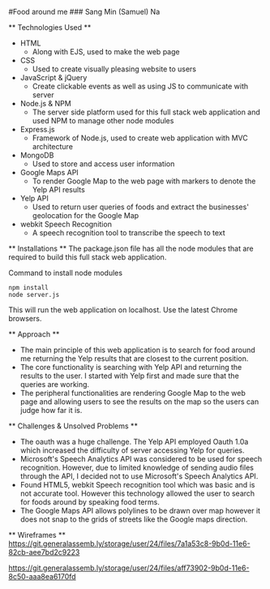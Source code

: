 #Food around me ### Sang Min (Samuel) Na


** Technologies Used **
- HTML
  * Along with EJS, used to make the web page
- CSS
  * Used to create visually pleasing website to users
- JavaScript & jQuery
  * Create clickable events as well as using JS to communicate with server
- Node.js & NPM
  * The server side platform used for this full stack web application and used NPM to manage other node modules
- Express.js
  * Framework of Node.js, used to create web application with MVC architecture
- MongoDB
  * Used to store and access user information
- Google Maps API
  * To render Google Map to the web page with markers to denote the Yelp API results
- Yelp API
  * Used to return user queries of foods and extract the businesses' geolocation for the Google Map
- webkit Speech Recognition
  * A speech recognition tool to transcribe the speech to text

** Installations **
The package.json file has all the node modules that are required to build this full stack web application.

Command to install node modules
```
npm install
node server.js
```
This will run the web application on localhost. Use the latest Chrome browsers.

** Approach **
- The main principle of this web application is to search for food around me returning the Yelp results that are closest to the current position.
- The core functionality is searching with Yelp API and returning the results to the user. I started with Yelp first and made sure that the queries are working.
- The peripheral functionalities are rendering Google Map to the web page and allowing users to see the results on the map so the users can judge how far it is.

** Challenges & Unsolved Problems **
- The oauth was a huge challenge. The Yelp API employed Oauth 1.0a which increased the difficulty of server accessing Yelp for queries.
- Microsoft's Speech Analytics API was considered to be used for speech recognition. However, due to limited knowledge of sending audio files through the API, I decided not to use Microsoft's Speech Analytics API.
- Found HTML5, webkit Speech recognition tool which was basic and is not accurate tool. However this technology allowed the user to search for foods around by speaking food terms.
- The Google Maps API allows polylines to be drawn over map however it does not snap to the grids of streets like the Google maps direction.

** Wireframes **
<https://git.generalassemb.ly/storage/user/24/files/7a1a53c8-9b0d-11e6-82cb-aee7bd2c9223>

<https://git.generalassemb.ly/storage/user/24/files/aff73902-9b0d-11e6-8c50-aaa8ea6170fd>
